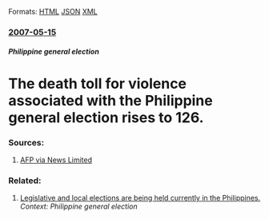 
Formats: [HTML](/news/2007/05/15/the-death-toll-for-violence-associated-with-the-philippine-general-election-rises-to-126.html)  [JSON](/news/2007/05/15/the-death-toll-for-violence-associated-with-the-philippine-general-election-rises-to-126.json)  [XML](/news/2007/05/15/the-death-toll-for-violence-associated-with-the-philippine-general-election-rises-to-126.xml)  

### [2007-05-15](/news/2007/05/15/index.md)

##### Philippine general election
#  The death toll for violence associated with the Philippine general election rises to 126. 




### Sources:

1. [AFP via News Limited](http://www.news.com.au/story/0,10117,21734757-401,00.html)

### Related:

1. [ Legislative and local elections are being held currently in the Philippines. ](/news/2007/05/14/legislative-and-local-elections-are-being-held-currently-in-the-philippines.md) _Context: Philippine general election_
